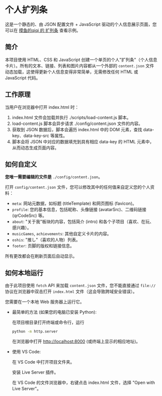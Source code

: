# 个人扩列条

这是一个静态的、由 JSON 配置文件 + JavaScript 驱动的个人信息展示页面，您可以在 [摸鱼的qiqi 的 扩列条](http://info.choimoe.com/) 查看示例。

## 简介

本项目使用 HTML、CSS 和 JavaScript 创建一个单页的个人"扩列条"（个人信息卡片）。所有的文本、链接、列表和图片内容都从一个外部的 `content.json` 文件动态加载，这使得更新个人信息变得非常简单，无需修改任何 HTML 或 JavaScript 代码。

## 工作原理

当用户在浏览器中打开 index.html 时：

1. index.html 文件会加载并执行 ./scripts/load-content.js 脚本。
2. load-content.js 脚本会异步请求 ./config/content.json 文件的内容。
3. 获取到 JSON 数据后，脚本会遍历 index.html 中的 DOM 元素，查找 data-key、data-key-src 等属性。
4. 脚本会将 JSON 中对应的数据填充到具有相应 data-key 的 HTML 元素中，从而动态生成页面内容。

## 如何自定义

**您唯一需要编辑的文件是** `./config/content.json`。

打开 `config/content.json` 文件，您可以修改其中的任何值来自定义您的个人资料：

- `meta`: 网站元数据，如标题 (titleTemplate) 和网页图标 (favicon)。
- `profile`: 您的基本信息，包括昵称、头像链接 (avatarSrc)、二维码链接 (qrCodeSrc) 等。
- `about`: "关于我"板块的内容，包括简介 (intro) 和各个子项目（喜欢、在玩、感兴趣）。
- `musicGames`, `achievements`: 其他自定义卡片的内容。
- `oshis`: "推し"（喜欢的人物）列表。
- `footer`: 页脚的版权和链接信息。

所有更改都会在刷新页面后自动显示。

## 如何本地运行

由于此项目使用 `fetch` API 来加载 `content.json` 文件，您不能直接通过 `file://` 协议在浏览器中双击打开 `index.html` 文件（这会导致跨域安全错误）。

您需要在一个本地 Web 服务器上运行它。

- 最简单的方法 (如果您的电脑已安装 Python):

  在项目根目录打开终端或命令行，运行

  ```bash
  python -m http.server
  ```

  在浏览器中打开 [http://localhost:8000](http://localhost:8000) (或终端上显示的相应地址)。

- 使用 VS Code:

  在 VS Code 中打开项目文件夹。

  安装 Live Server 插件。

  在 VS Code 的文件浏览器中，右键点击 index.html 文件，选择 "Open with Live Server"。
